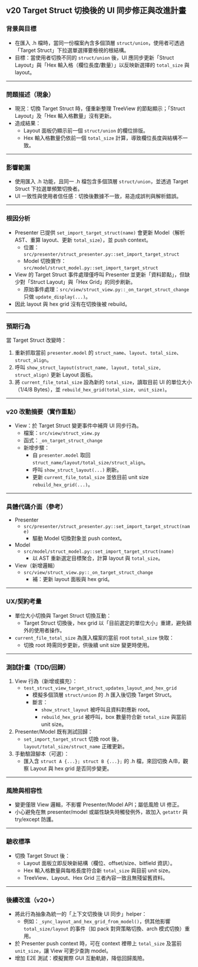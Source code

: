 ## v20 Target Struct 切換後的 UI 同步修正與改進計畫

### 背景與目標
- 在匯入 .h 檔時，當同一份檔案內含多個頂層 `struct/union`，使用者可透過「Target Struct」下拉選單選擇要檢視的根結構。
- 目標：當使用者切換不同的 `struct/union` 後，UI 應同步更新「Struct Layout」與「Hex 輸入格（欄位長度/數量）」以反映新選擇的 `total_size` 與 layout。

---

### 問題描述（現象）
- 現況：切換 Target Struct 時，僅重新整理 TreeView 的節點顯示；「Struct Layout」及「Hex 輸入格數量」沒有更新。
- 造成結果：
  - Layout 面板仍顯示前一個 `struct/union` 的欄位排版。
  - Hex 輸入格數量仍依前一個 `total_size` 計算，導致欄位長度與結構不一致。

---

### 影響範圍
- 使用匯入 .h 功能，且同一 .h 檔包含多個頂層 `struct/union`，並透過 Target Struct 下拉選單頻繁切換者。
- UI 一致性與使用者信任感：切換後數據不一致，易造成誤判與解析錯誤。

---

### 根因分析
- Presenter 已提供 `set_import_target_struct(name)` 會更新 Model（解析 AST、重算 layout、更新 `total_size`），並 push context。
  - 位置：`src/presenter/struct_presenter.py::set_import_target_struct`
  - Model 切換實作：`src/model/struct_model.py::set_import_target_struct`
- View 的 Target Struct 事件處理僅呼叫 Presenter 並更新「資料節點」，但缺少對「Struct Layout」與「Hex Grid」的同步刷新。
  - 原始事件處理：`src/view/struct_view.py::_on_target_struct_change` 只做 `update_display(...)`。
- 因此 layout 與 hex grid 沒有在切換後被 rebuild。

---

### 預期行為
當 Target Struct 改變時：
1) 重新抓取當前 `presenter.model` 的 `struct_name`、`layout`、`total_size`、`struct_align`。
2) 呼叫 `show_struct_layout(struct_name, layout, total_size, struct_align)` 更新 Layout 面板。
3) 將 `current_file_total_size` 設為新的 `total_size`，讀取目前 UI 的單位大小（1/4/8 Bytes），並 `rebuild_hex_grid(total_size, unit_size)`。

---

### v20 改動摘要（實作重點）
- View：於 Target Struct 變更事件中補齊 UI 同步行為。
  - 檔案：`src/view/struct_view.py`
  - 函式：`_on_target_struct_change`
  - 新增步驟：
    - 自 `presenter.model` 取回 `struct_name/layout/total_size/struct_align`。
    - 呼叫 `show_struct_layout(...)` 刷新。
    - 更新 `current_file_total_size` 並依目前 unit size `rebuild_hex_grid(...)`。

---

### 具體代碼介面（參考）
- Presenter
  - `src/presenter/struct_presenter.py::set_import_target_struct(name)`
    - 驅動 Model 切換對象並 push context。
- Model
  - `src/model/struct_model.py::set_import_target_struct(name)`
    - 以 AST 重新選定目標聚合，計算 layout 與 `total_size`。
- View（新增邏輯）
  - `src/view/struct_view.py::_on_target_struct_change`
    - 補：更新 layout 面板與 hex grid。

---

### UX/契約考量
- 單位大小切換與 Target Struct 切換互動：
  - Target Struct 切換後，hex grid 以「目前選定的單位大小」重建，避免額外的使用者操作。
- `current_file_total_size` 為匯入檔案的當前 root `total_size` 快取：
  - 切換 root 時需同步更新，供後續 unit size 變更時使用。

---

### 測試計畫（TDD/回歸）
1) View 行為（新增或擴充）：
   - `test_struct_view_target_struct_updates_layout_and_hex_grid`
     - 模擬多個頂層 `struct/union` 的 .h 匯入後切換 Target Struct。
     - 斷言：
       - `show_struct_layout` 被呼叫且資料對應新 root。
       - `rebuild_hex_grid` 被呼叫，box 數量符合新 `total_size` 與當前 unit size。
2) Presenter/Model 既有測試回歸：
   - `set_import_target_struct` 切換 root 後，`layout/total_size/struct_name` 正確更新。
3) 手動驗證腳本（可選）：
   - 匯入含 `struct A {...}; struct B {...};` 的 .h 檔，來回切換 A/B，觀察 Layout 與 hex grid 是否同步變更。

---

### 風險與相容性
- 變更僅限 View 邏輯，不影響 Presenter/Model API；屬低風險 UI 修正。
- 小心避免在無 presenter/model 或屬性缺失時觸發例外，故加入 `getattr` 與 try/except 防護。

---

### 驗收標準
- 切換 Target Struct 後：
  - Layout 面板立即反映新結構（欄位、offset/size、bitfield 資訊）。
  - Hex 輸入格數量與每格長度符合新 `total_size` 與目前 unit size。
  - TreeView、Layout、Hex Grid 三者內容一致且無殘留舊資料。

---

### 後續改進（v20+）
- 將此行為抽象為統一的「上下文切換後 UI 同步」helper：
  - 例如：`_sync_layout_and_hex_grid_from_model()`，供其他影響 `total_size/layout` 的事件（如 pack 對齊策略切換、arch 模式切換）重用。
- 於 Presenter push context 時，可在 context 裡帶上 `total_size` 及當前 `unit_size`，讓 View 可更少查詢 model。
- 增加 E2E 測試：模擬實際 GUI 互動軌跡，降低回歸風險。

